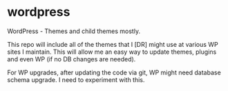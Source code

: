 wordpress
=========

WordPress - Themes and child themes mostly.

This repo will include all of the themes that I [DR] might use at various WP sites I maintain. This will allow me an easy way to update themes, plugins and even WP (if no DB changes are needed).

For WP upgrades, after updating the code via git, WP might need database schema upgrade. I need to experiment with this.
